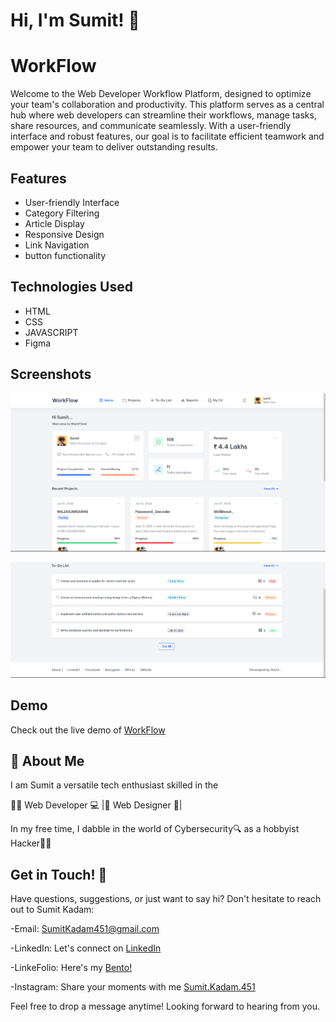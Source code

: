 
# Hi, I'm Sumit! 👋



# WorkFlow

Welcome to the Web Developer Workflow Platform, designed to optimize your team's collaboration and productivity. This platform serves as a central hub where web developers can streamline their workflows, manage tasks, share resources, and communicate seamlessly. With a user-friendly interface and robust features, our goal is to facilitate efficient teamwork and empower your team to deliver outstanding results.

## Features

- User-friendly Interface
- Category Filtering
- Article Display
- Responsive Design
- Link Navigation
- button functionality

## Technologies Used

- HTML
- CSS
- JAVASCRIPT
- Figma

## Screenshots

![App Screenshot](https://github.com/SumitKadam451/WorkFlow/blob/main/Screenshot_1.png)

![App Screenshot](https://github.com/SumitKadam451/WorkFlow/blob/main/Screenshot_2.png)


## Demo

Check out the live demo of [WorkFlow](https://sumitkadam451.github.io/WorkFlow/)


## 🚀 About Me
I am Sumit a versatile tech enthusiast skilled in the

👨‍💻 Web Developer 💻 |🎨 Web Designer 🎨| 

In my free time, I dabble in the world of Cybersecurity🔍 as a hobbyist Hacker👨‍💻


## Get in Touch! 📩

Have questions, suggestions, or just want to say hi? Don't hesitate to reach out to Sumit Kadam:

-Email: SumitKadam451@gmail.com

-LinkedIn: Let's connect on [LinkedIn](https://www.linkedin.com/in/sumit-kadam-380190219/)

-LinkeFolio: Here's my [Bento! ](https://bento.me/sumit-linkfolio)

-Instagram: Share your moments with me [Sumit.Kadam.451](https://www.instagram.com/sumit.kadam.451/)

Feel free to drop a message anytime! Looking forward to hearing from you.
